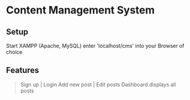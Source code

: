 ﻿# Content Management System

## Setup
Start XAMPP (Apache, MySQL)
enter 'localhost/cms' into your Browser of choice

## Features
> Sign up | Login
> Add new post | Edit posts
> Dashboard displays all posts

